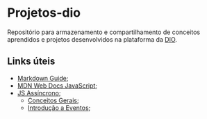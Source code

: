 # Projetos-dio
Repositório para armazenamento e compartilhamento de conceitos aprendidos e projetos desenvolvidos na plataforma da [DIO](https://web.dio.me/home).

## Links úteis
* [Markdown Guide](https://www.markdownguide.org/);
* [MDN Web Docs JavaScript](https://developer.mozilla.org/pt-BR/docs/Web/JavaScript);
* [JS Assíncrono](https://developer.mozilla.org/pt-BR/docs/Learn/JavaScript/Asynchronous);
    - [Conceitos Gerais](https://developer.mozilla.org/pt-BR/docs/Learn/JavaScript/Asynchronous/Concepts);
    - [Introdução a Eventos](https://developer.mozilla.org/pt-BR/docs/Learn/JavaScript/Building_blocks/Events);

